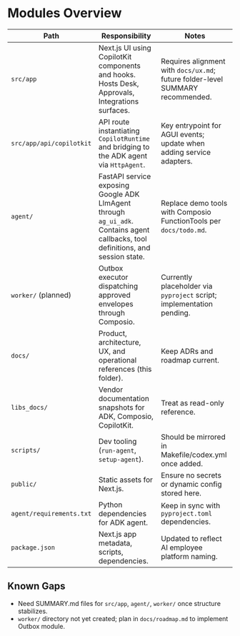 # Modules Overview

| Path | Responsibility | Notes |
| ---- | -------------- | ----- |
| `src/app` | Next.js UI using CopilotKit components and hooks. Hosts Desk, Approvals, Integrations surfaces. | Requires alignment with `docs/ux.md`; future folder-level SUMMARY recommended. |
| `src/app/api/copilotkit` | API route instantiating `CopilotRuntime` and bridging to the ADK agent via `HttpAgent`. | Key entrypoint for AGUI events; update when adding service adapters. |
| `agent/` | FastAPI service exposing Google ADK LlmAgent through `ag_ui_adk`. Contains agent callbacks, tool definitions, and session state. | Replace demo tools with Composio FunctionTools per `docs/todo.md`. |
| `worker/` (planned) | Outbox executor dispatching approved envelopes through Composio. | Currently placeholder via `pyproject` script; implementation pending. |
| `docs/` | Product, architecture, UX, and operational references (this folder). | Keep ADRs and roadmap current. |
| `libs_docs/` | Vendor documentation snapshots for ADK, Composio, CopilotKit. | Treat as read-only reference. |
| `scripts/` | Dev tooling (`run-agent`, `setup-agent`). | Should be mirrored in Makefile/codex.yml once added. |
| `public/` | Static assets for Next.js. | Ensure no secrets or dynamic config stored here. |
| `agent/requirements.txt` | Python dependencies for ADK agent. | Keep in sync with `pyproject.toml` dependencies. |
| `package.json` | Next.js app metadata, scripts, dependencies. | Updated to reflect AI employee platform naming. |

## Known Gaps

- Need SUMMARY.md files for `src/app`, `agent/`, `worker/` once structure stabilizes.
- `worker/` directory not yet created; plan in `docs/roadmap.md` to implement Outbox module.
